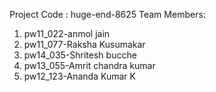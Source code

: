 Project Code : huge-end-8625
Team Members: 
1. pw11_022-anmol jain	
2. pw11_077-Raksha Kusumakar	
3. pw14_035-Shritesh bucche	
4. pw13_055-Amrit chandra kumar
5. pw12_123-Ananda Kumar K
